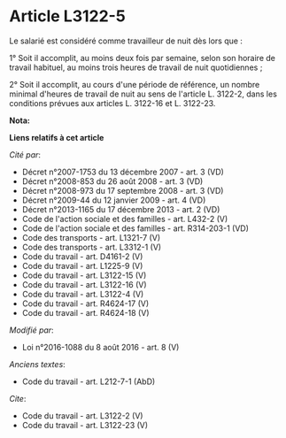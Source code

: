# Article L3122-5

Le salarié est considéré comme travailleur de nuit dès lors que : 

1° Soit il accomplit, au moins deux fois par semaine, selon son horaire de travail habituel, au moins trois heures de travail
de nuit quotidiennes ; 

2° Soit il accomplit, au cours d'une période de référence, un nombre minimal d'heures de travail de nuit au sens de l'article
L. 3122-2, dans les conditions prévues aux articles L. 3122-16 et L. 3122-23.

**Nota:**



**Liens relatifs à cet article**

_Cité par_:

  - Décret n°2007-1753 du 13 décembre 2007 - art. 3 (VD)
  - Décret n°2008-853 du 26 août 2008 - art. 3 (VD)
  - Décret n°2008-973 du 17 septembre 2008 - art. 3 (VD)
  - Décret n°2009-44 du 12 janvier 2009 - art. 4 (VD)
  - Décret n°2013-1165 du 17 décembre 2013 - art. 2 (VD)
  - Code de l'action sociale et des familles - art. L432-2 (V)
  - Code de l'action sociale et des familles - art. R314-203-1 (VD)
  - Code des transports - art. L1321-7 (V)
  - Code des transports - art. L3312-1 (V)
  - Code du travail - art. D4161-2 (V)
  - Code du travail - art. L1225-9 (V)
  - Code du travail - art. L3122-15 (V)
  - Code du travail - art. L3122-16 (V)
  - Code du travail - art. L3122-4 (V)
  - Code du travail - art. R4624-17 (V)
  - Code du travail - art. R4624-18 (V)

_Modifié par_:

  - Loi n°2016-1088 du 8 août 2016 - art. 8 (V)

_Anciens textes_:

  - Code du travail - art. L212-7-1 (AbD)

_Cite_:

  - Code du travail - art. L3122-2 (V)
  - Code du travail - art. L3122-23 (V)
